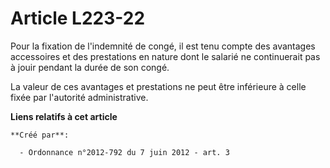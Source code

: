 # Article L223-22

Pour la fixation de l'indemnité de congé, il est tenu compte des avantages accessoires et des prestations en nature dont le
salarié ne continuerait pas à jouir pendant la durée de son congé.

La valeur de ces avantages et prestations ne peut être inférieure à celle fixée par l'autorité administrative.

**Liens relatifs à cet article**

	**Créé par**:

	  - Ordonnance n°2012-792 du 7 juin 2012 - art. 3
